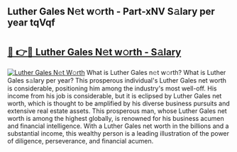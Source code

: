 ## Luther Gales N𝚎t w𝚘rth - Part-xNV S𝚊lary per year tqVqf

# <h2><a href="http://gc50xv4.nevu.top/?p=Luther+Gales">🔗 👉🔴 Luther Gales N𝚎t w𝚘rth - S𝚊lary</a></h2>

[![Luther Gales N𝚎t W𝚘rth](https://i.imgur.com/Oavwk0R.jpeg)](http://gc50xv4.nevu.top/?p=Luther+Gales)
What is Luther Gales n𝚎t w𝚘rth? What is Luther Gales s𝚊lary per year?
This prosperous individual's Luther Gales net worth is considerable, positioning him among the industry's most well-off. His income from his job is considerable, but it is eclipsed by Luther Gales net worth, which is thought to be amplified by his diverse business pursuits and extensive real estate assets. This prosperous man, whose Luther Gales net worth is among the highest globally, is renowned for his business acumen and financial intelligence. With a Luther Gales net worth in the billions and a substantial income, this wealthy person is a leading illustration of the power of diligence, perseverance, and financial acumen.
